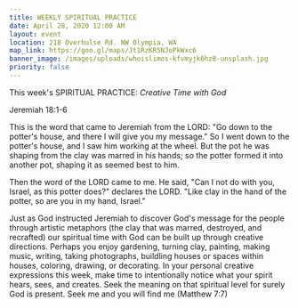 ```yaml
---
title: WEEKLY SPIRITUAL PRACTICE
date: April 28, 2020 12:00 AM
layout: event
location: 218 Overhulse Rd. NW Olympia, WA
map_link: https://goo.gl/maps/Jt1RzKR5NJoPkWxc6
banner_image: /images/uploads/whoislimos-kfvmyjk6hz8-unsplash.jpg
priority: false
---
```

This week's SPIRITUAL PRACTICE: *Creative Time with God*

Jeremiah 18:1-6 

This is the word that came to Jeremiah from the LORD: "Go down to the potter's house, and there I will give you my message." So I went down to the potter's house, and I saw him working at the wheel. But the pot he was shaping from the clay was marred in his hands; so the potter formed it into another pot, shaping it as seemed best to him. 

Then the word of the LORD came to me. He said, "Can I not do with you, Israel, as this potter does?" declares the LORD. "Like clay in the hand of the potter, so are you in my hand, Israel."

Just as God instructed Jeremiah to discover God's message for the people through artistic metaphors (the clay that was marred, destroyed, and recrafted) our spiritual time with God can be built up through creative directions. Perhaps you enjoy gardening, turning clay, painting, making music, writing, taking photographs, buildling houses or spaces within houses, coloring, drawing, or decorating.  In your personal creative expressions this week, make time to intentionally notice what your spirit hears, sees, and creates. Seek the meaning on that spiritual level for surely God is present. Seek me and you will find me (Matthew 7:7)